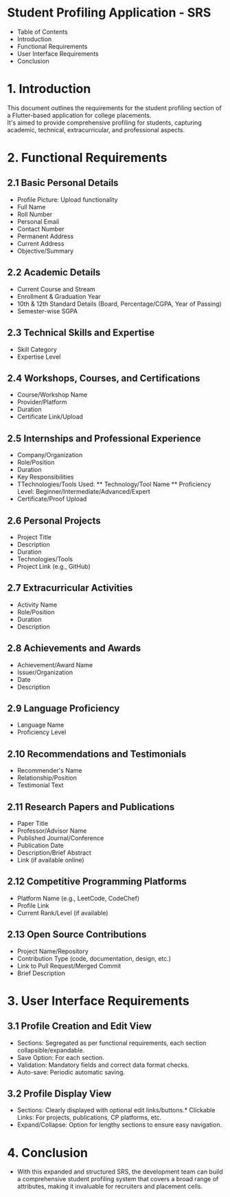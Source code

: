 # Student Profiling Application - SRS
* Table of Contents
* Introduction
* Functional Requirements
* User Interface Requirements
* Conclusion

# 1. Introduction
This document outlines the requirements for the student profiling section of a Flutter-based application for college placements. <br>
It's aimed to provide comprehensive profiling for students, capturing academic, technical, extracurricular, and professional aspects.

# 2. Functional Requirements
## 2.1 Basic Personal Details
* Profile Picture: Upload functionality
* Full Name
* Roll Number
* Personal Email
* Contact Number
* Permanent Address
* Current Address
* Objective/Summary
## 2.2 Academic Details
* Current Course and Stream
* Enrollment & Graduation Year
* 10th & 12th Standard Details (Board, Percentage/CGPA, Year of Passing)
* Semester-wise SGPA
## 2.3 Technical Skills and Expertise
* Skill Category
* Expertise Level
## 2.4 Workshops, Courses, and Certifications
* Course/Workshop Name
* Provider/Platform
* Duration
* Certificate Link/Upload
## 2.5 Internships and Professional Experience
* Company/Organization
* Role/Position
* Duration
* Key Responsibilities
* TTechnologies/Tools Used:
** Technology/Tool Name
** Proficiency Level: Beginner/Intermediate/Advanced/Expert
* Certificate/Proof Upload
## 2.6 Personal Projects
* Project Title
* Description
* Duration
* Technologies/Tools
* Project Link (e.g., GitHub)
## 2.7 Extracurricular Activities
* Activity Name
* Role/Position
* Duration
* Description
## 2.8 Achievements and Awards
* Achievement/Award Name
* Issuer/Organization
* Date
* Description
## 2.9 Language Proficiency
* Language Name
* Proficiency Level
## 2.10 Recommendations and Testimonials
* Recommender's Name
* Relationship/Position
* Testimonial Text
## 2.11 Research Papers and Publications
* Paper Title
* Professor/Advisor Name
* Published Journal/Conference
* Publication Date
* Description/Brief Abstract
* Link (if available online)
## 2.12 Competitive Programming Platforms
* Platform Name (e.g., LeetCode, CodeChef)
* Profile Link
* Current Rank/Level (if available)
## 2.13 Open Source Contributions
* Project Name/Repository
* Contribution Type (code, documentation, design, etc.)
* Link to Pull Request/Merged Commit
* Brief Description
# 3. User Interface Requirements
## 3.1 Profile Creation and Edit View
* Sections: Segregated as per functional requirements, each section collapsible/expandable.
* Save Option: For each section.
* Validation: Mandatory fields and correct data format checks.
* Auto-save: Periodic automatic saving.
## 3.2 Profile Display View
* Sections: Clearly displayed with optional edit links/buttons.* Clickable Links: For projects, publications, CP platforms, etc.
* Expand/Collapse: Option for lengthy sections to ensure easy navigation.
# 4. Conclusion
* With this expanded and structured SRS, the development team can build a comprehensive student profiling system that covers a broad range of attributes, making it invaluable for recruiters and placement cells.
